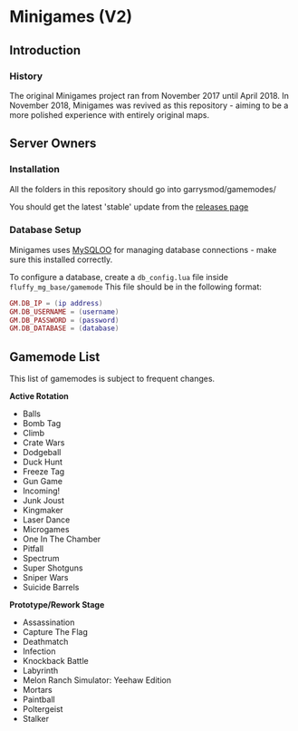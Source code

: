 # Minigames (V2)
## Introduction
### History
The original Minigames project ran from November 2017 until April 2018.
In November 2018, Minigames was revived as this repository - aiming to be a more polished experience with entirely original maps.

## Server Owners
### Installation
All the folders in this repository should go into garrysmod/gamemodes/

You should get the latest 'stable' update from the [releases page](https://github.com/fluffy-servers/minigames_v2/releases)

### Database Setup
Minigames uses [MySQLOO](https://github.com/FredyH/MySQLOO) for managing database connections - make sure this installed correctly.

To configure a database, create a `db_config.lua` file inside `fluffy_mg_base/gamemode`
This file should be in the following format:

```lua
GM.DB_IP = (ip address)
GM.DB_USERNAME = (username)
GM.DB_PASSWORD = (password)
GM.DB_DATABASE = (database)
```

## Gamemode List
This list of gamemodes is subject to frequent changes.

__Active Rotation__

- Balls
- Bomb Tag
- Climb
- Crate Wars
- Dodgeball
- Duck Hunt
- Freeze Tag
- Gun Game
- Incoming!
- Junk Joust
- Kingmaker
- Laser Dance
- Microgames
- One In The Chamber
- Pitfall
- Spectrum
- Super Shotguns
- Sniper Wars
- Suicide Barrels

__Prototype/Rework Stage__

- Assassination
- Capture The Flag
- Deathmatch
- Infection
- Knockback Battle
- Labyrinth
- Melon Ranch Simulator: Yeehaw Edition
- Mortars
- Paintball
- Poltergeist
- Stalker
